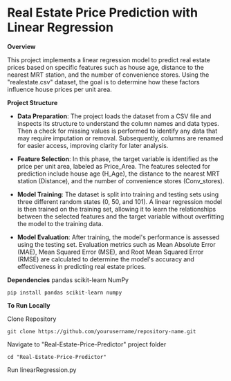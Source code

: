 # Real Estate Price Prediction with Linear Regression

**Overview**

This project implements a linear regression model to predict real estate prices based on specific features such as house age, distance to the nearest MRT station, and the number of convenience stores. Using the "realestate.csv" dataset, the goal is to determine how these factors influence house prices per unit area.

**Project Structure**

* **Data Preparation**: The project loads the dataset from a CSV file and inspects its structure to understand the column names and data types. Then a check for missing values is performed to identify any data that may require imputation or removal. Subsequently, columns are renamed for easier access, improving clarity for later analysis.

* **Feature Selection**: In this phase, the target variable is identified as the price per unit area, labeled as Price_Area. The features selected for prediction include house age (H_Age), the distance to the nearest MRT station (Distance), and the number of convenience stores (Conv_stores).

* **Model Training**: The dataset is split into training and testing sets using three different random states (0, 50, and 101). A linear regression model is then trained on the training set, allowing it to learn the relationships between the selected features and the target variable without overfitting the model to the training data. 

* **Model Evaluation**: After training, the model's performance is assessed using the testing set. Evaluation metrics such as Mean Absolute Error (MAE), Mean Squared Error (MSE), and Root Mean Squared Error (RMSE) are calculated to determine the model's accuracy and effectiveness in predicting real estate prices.

**Dependencies**
pandas
scikit-learn
NumPy

    pip install pandas scikit-learn numpy

**To Run Locally**

Clone Repository

    git clone https://github.com/yourusername/repository-name.git

Navigate to "Real-Estate-Price-Predictor" project folder

    cd "Real-Estate-Price-Predictor"

Run linearRegression.py

